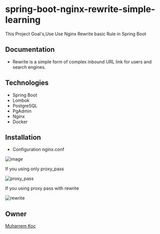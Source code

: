 # spring-boot-nginx-rewrite-simple-learning

This Project Goal's,Use Use Nginx Rewrite basic Rule in Spring Boot 

## Documentation

- Rewrite is a simple form of complex inbound URL link for users and search engines.

## Technologies
- Spring Boot
- Lombok
- PostgreSQL
- PgAdmin
- Nginx
- Docker

## Installation

 - Configuration nginx.conf

![image](https://user-images.githubusercontent.com/80245013/190970927-d839d9c5-364d-490d-8afa-68e133a0693e.png)

  If you using only proxy_pass 

![proxy_pass](https://user-images.githubusercontent.com/80245013/190970948-3ddba9bc-09e3-4247-a0a6-efd3aa7d0938.png)


  If you using proxy pass with rewrite
  

![rewrite](https://user-images.githubusercontent.com/80245013/190971235-deb52c02-8653-4cb4-acb7-83f0df1109cd.png)



## Owner
[Muharrem Koç](https://github.com/muharremkoc)
